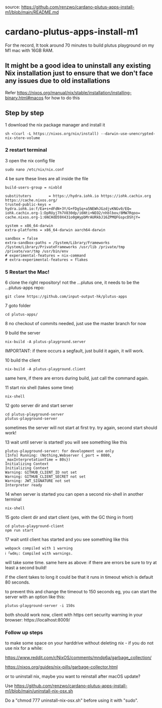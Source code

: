 source: https://github.com/renzwo/cardano-plutus-apps-install-m1/blob/main/README.md

# cardano-plutus-apps-install-m1
For the record, It took around 70 minutes to build plutus playground on my M1 mac with 16GB RAM.


## It might be a good idea to uninstall any existing Nix installation just to ensure that we don't face any issues due to old installations

Refer https://nixos.org/manual/nix/stable/installation/installing-binary.html#macos for how to do this

## Step by step

1 download the nix package manager and install it
```
sh <(curl -L https://nixos.org/nix/install) --darwin-use-unencrypted-nix-store-volume
```
### 2  restart terminal

3 open the nix config file
```console
sudo nano /etc/nix/nix.conf
```
4 be sure these lines are all inside the file
```
build-users-group = nixbld

substituters        = https://hydra.iohk.io https://iohk.cachix.org https://cache.nixos.org/
trusted-public-keys = hydra.iohk.io:f/Ea+s+dFdN+3Y/G+FDgSq+a5NEWhJGzdjvKNGv0/EQ= iohk.cachix.org-1:DpRUyj7h7V830dp/i6Nti+NEO2/nhblbov/8MW7Rqoo= cache.nixos.org-1:6NCHdD59X431o0gWypbMrAURkbJ16ZPMQFGspcDShjY=

system = x86_64-darwin
extra-platforms = x86_64-darwin aarch64-darwin

sandbox = false
extra-sandbox-paths = /System/Library/Frameworks /System/Library/PrivateFrameworks /usr/lib /private/tmp /private/var/tmp /usr/bin/env
# experimental-features = nix-command
# extra-experimental-features = flakes

```
### 5 Restart the Mac!

6 clone the right repository! not the ...plutus one, it needs to be the ...plutus-apps repo:
```
git clone https://github.com/input-output-hk/plutus-apps
```
7 goto folder
```
cd plutus-apps/
```
8 no checkout of commits needed, just use the master branch for now

9 build the server
```
nix-build -A plutus-playground.server

```
IMPORTANT: if there occurs a segfault, just build it again, it will work.

10 build the client
```
nix-build -A plutus-playground.client
```
same here, if there are errors during build, just call the command again.

11 start nix shell (takes some time)
```
nix-shell
```
12 goto server dir and start server
```
cd plutus-playground-server
plutus-playground-server
```
sometimes the server will not start at first try. try again, second start should work!

13 wait until server is started! you will see something like this
```
plutus-playground-server: for development use only
[Info] Running: (Nothing,Webserver {_port = 8080, _maxInterpretationTime = 80s})
Initializing Context
Initializing Context
Warning: GITHUB_CLIENT_ID not set
Warning: GITHUB_CLIENT_SECRET not set
Warning: JWT_SIGNATURE not set
Interpreter ready
```
14 when server is started you can open a second nix-shell in another terminal
```
nix-shell
```


15 goto client dir and start client (yes, with the GC thing in front)
```
cd plutus-playground-client
npm run start
```
17 wait until client has started and you see something like this
```
webpack compiled with 1 warning
ℹ ｢wdm｣: Compiled with warnings.
```
will take some time. same here as above: if there are errors be sure to try at least a second build!

if the client takes to long it could be that it runs in timeout which is default 80 seconds.

to prevent this and change the timeout to 150 seconds eg, you can start the server with an option like this:
```
plutus-playground-server -i 150s
```


both should work now, client with https cert security warning in your browser: https://localhost:8009/

### Follow up steps

to make some space on your harddrive without deleting nix - if you do not use nix for a while:

https://www.reddit.com/r/NixOS/comments/mndp6a/garbage_collection/

https://nixos.org/guides/nix-pills/garbage-collector.html


or to uninstall nix, maybe you want to reinstall after macOS update?

Use https://github.com/renzwo/cardano-plutus-apps-install-m1/blob/main/uninstall-nix-osx.sh 

Do a "chmod 777 uninstall-nix-osx.sh" before using it with "sudo".
